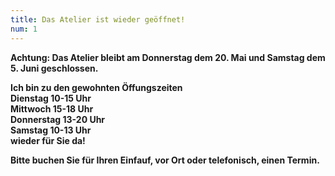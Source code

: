 ```yaml
---
title: Das Atelier ist wieder geöffnet!
num: 1
---
```


__Achtung: Das Atelier bleibt am Donnerstag dem 20. Mai und Samstag dem 5. Juni geschlossen.__

__Ich bin zu den gewohnten Öffungszeiten__<br>
__Dienstag 10-15 Uhr__<br>
__Mittwoch  15-18 Uhr__<br>
__Donnerstag  13-20 Uhr__<br>
__Samstag 10-13 Uhr__<br>
__wieder für Sie da!__

__Bitte buchen Sie für Ihren Einfauf, vor Ort oder telefonisch, einen Termin.__
 


